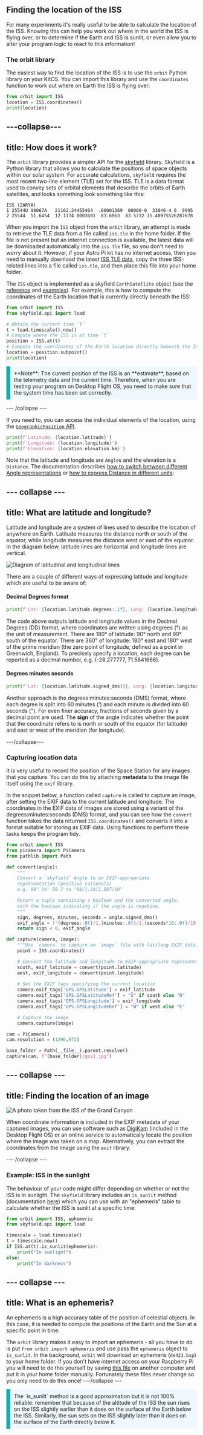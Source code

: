 ## Finding the location of the ISS

For many experiments it's really useful to be able to calculate the location of the ISS. Knowing this can help you work out where in the world the ISS is flying over, or to determine if the Earth and ISS is sunlit, or even allow you to alter your program logic to react to this information!

### The orbit library

The easiest way to find the location of the ISS is to use the `orbit` Python library on your KitOS. You can import this library and use the `coordinates` function to work out where on Earth the ISS is flying over:

```python
from orbit import ISS
location = ISS.coordinates()
print(location)
```

---collapse---
---
title: How does it work?
---
The `orbit` library provides a simpler API for the [skyfield](https://rhodesmill.org/skyfield/) library.  Skyfield is a Python library that allows you to calculate the positions of space objects within our solar system. For accurate calculations, `skyfield` requires the most recent two-line element (TLE) set for the ISS. TLE is a data format used to convey sets of orbital elements that describe the orbits of Earth satellites, and looks something look something like this:

```
ISS (ZARYA)             
1 25544U 98067A   21162.24455464  .00001369  00000-0  33046-4 0  9995
2 25544  51.6454  12.1174 0003601  83.6963  83.5732 15.48975526287678
```

When you import the `ISS` object from the `orbit` library, an attempt is made to retrieve the TLE data from a file called `iss.tle` in the home folder. If the file is not present but an internet connection is available, the latest data will be downloaded automatically into the `iss.tle` file, so you don't need to worry about it. However, if your Astro Pi kit has no internet access, then you need to manually download the latest [ISS TLE data](http://www.celestrak.com/NORAD/elements/stations.txt), copy the three ISS-related lines into a file called `iss.tle`, and then place this file into your home folder. 

The `ISS` object is implemented as a skyfield `EarthSatellite` object (see the [reference](https://rhodesmill.org/skyfield/api-satellites.html#skyfield.sgp4lib.EarthSatellite) and [examples](https://rhodesmill.org/skyfield/earth-satellites.html)). For example, this is how to compute the coordinates of the Earth location that is currently directly beneath the ISS:

```python
from orbit import ISS
from skyfield.api import load

# Obtain the current time `t`
t = load.timescale().now()
# Compute where the ISS is at time `t`
position = ISS.at(t)
# Compute the coordinates of the Earth location directly beneath the ISS
location = position.subpoint()
print(location)
```

<div style="border-left: solid; border-width:10px; border-color: #0faeb0; background-color: aliceblue; padding: 10px;">
**Note**: The current position of the ISS is an **estimate**, based on the telemetry data and the current time. Therefore, when you are testing your program on Desktop Flight OS, you need to make sure that the system time has been set correctly.
</div>

--- /collapse ---

If you need to, you can access the individual elements of the location, using the [`GeographicPosition` API](https://rhodesmill.org/skyfield/api-topos.html#skyfield.toposlib.GeographicPosition).

```python
print(f'Latitude: {location.latitude}')
print(f'Longitude: {location.longitude}')
print(f'Elevation: {location.elevation.km}')
```
Note that the latitude and longitude are `Angle`s and the elevation is a `Distance`. The documentation describes [how to switch between different Angle representations](https://rhodesmill.org/skyfield/api-units.html#skyfield.units.Angle) or [how to express Distance in different units](https://rhodesmill.org/skyfield/api-units.html#skyfield.units.Distance): 

--- collapse ---
---
title: What are latitude and longitude?
---

Latitude and longitude are a system of lines used to describe the location of anywhere on Earth. Latitude measures the distance north or south of the equator, while longitude measures the distance west or east of the equator. In the diagram below, latitude lines are horizontal and longitude lines are vertical.

![Diagram of latitudinal and longitudinal lines](images/latitude-longitude.png)

There are a couple of different ways of expressing latitude and longitude which are useful to be aware of:

#### Decimal Degrees format 
```python
print(f'Lat: {location.latitude.degrees:.1f}, Long: {location.longitude.degrees:.1f}')
```

The code above outputs latitude and longitude values in the Decimal Degrees (DD) format, where coordinates are written using degrees (°) as the unit of measurement. There are 180° of latitude: 90° north and 90° south of the equator. There are 360° of longitude: 180° east and 180° west of the prime meridian (the zero point of longitude, defined as a point in Greenwich, England). To precisely specify a location, each degree can be reported as a decimal number, e.g. (-28.277777, 71.5841666). 

#### Degrees minutes seconds

```python
print(f'Lat: {location.latitude.signed_dms()}, Long: {location.longitude.signed_dms()}')
```
Another approach is the degrees:minutes:seconds (DMS) format, where each degree is split into 60 minutes (’) and each minute is divided into 60 seconds (”). For even finer accuracy, fractions of seconds given by a decimal point are used. The **sign** of the angle indicates whether the point that the coordinate refers to is north or south of the equator (for latitude) and east or west of the meridian (for longitude).

---/collapse---

### Capturing location data

It is very useful to record the position of the Space Station for any images that you capture. You can do this by attaching **metadata** to the image file itself using the `exif` library.

In the snippet below, a function called `capture` is called to capture an image, after setting the EXIF data to the current latitude and longitude. The coordinates in the EXIF data of images are stored using a variant of the degrees:minutes:seconds (DMS) format, and you can see how the `convert` function takes the data returned `ISS.coordinates()` and converts it into a format suitable for storing as EXIF data. Using functions to perform these tasks keeps the program tidy.

```python
from orbit import ISS
from picamera import PiCamera
from pathlib import Path

def convert(angle):
    """
    Convert a `skyfield` Angle to an EXIF-appropriate 
    representation (positive rationals)
    e.g. 98° 34' 58.7 to "98/1,34/1,587/10"

    Return a tuple containing a boolean and the converted angle,
    with the boolean indicating if the angle is negative.
    """
    sign, degrees, minutes, seconds = angle.signed_dms()
    exif_angle = f'{degrees:.0f}/1,{minutes:.0f}/1,{seconds*10:.0f}/10'
    return sign < 0, exif_angle

def capture(camera, image):
    """Use `camera` to capture an `image` file with lat/long EXIF data."""
    point = ISS.coordinates()

    # Convert the latitude and longitude to EXIF-appropriate representations
    south, exif_latitude = convert(point.latitude)
    west, exif_longitude = convert(point.longitude)
    
    # Set the EXIF tags specifying the current location
    camera.exif_tags['GPS.GPSLatitude'] = exif_latitude
    camera.exif_tags['GPS.GPSLatitudeRef'] = "S" if south else "N"
    camera.exif_tags['GPS.GPSLongitude'] = exif_longitude
    camera.exif_tags['GPS.GPSLongitudeRef'] = "W" if west else "E"

    # Capture the image
    camera.capture(image)

cam = PiCamera()
cam.resolution = (1296,972)

base_folder = Path(__file__).parent.resolve()
capture(cam, f"{base_folder}/gps1.jpg")
```

--- collapse ---
---
title: Finding the location of an image
---
![A photo taken from the ISS of the Grand Canyon](images/zz_astropi_1_photo_387.jpg)

When coordinate information is included in the EXIF metadata of your captured images, you can use software such as [DigiKam](https://www.digikam.org/about/) (included in the Desktop Flight OS) or an online service to automatically locate the position where the image was taken on a map. Alternatively, you can extract the coordinates from the image using the `exif` library.

--- /collapse ---

### Example: ISS in the sunlight

The behaviour of your code might differ depending on whether or not the ISS is in sunlight.
The `skyfield` library includes an `is_sunlit` method (documentation [here](https://rhodesmill.org/skyfield/earth-satellites.html#find-when-a-satellite-is-in-sunlight)) which you can use with an "ephemeris" table to calculate whether the ISS is sunlit at a specific time:

```python
from orbit import ISS, ephemeris
from skyfield.api import load

timescale = load.timescale()
t = timescale.now()
if ISS.at(t).is_sunlit(ephemeris):
    print("In sunlight")
else:
    print("In darkness")
```

--- collapse ---
---
title: What is an ephemeris?
---
An ephemeris is a high accuracy table of the position of celestial objects. In this case, it is needed to compute the positions of the Earth and the Sun at a specific point in time. 

The `orbit` library makes it easy to import an ephemeris - all you have to do is put `from orbit import ephemeris` and use pass the `ephemeris` object to `is_sunlit`. In the background, `orbit` will download an ephemeris (`de421.bsp`) to your home folder. If you don't have internet access on your Raspberry Pi you will need to do this yourself by saving [this file](https://naif.jpl.nasa.gov/pub/naif/generic_kernels/spk/planets/a_old_versions/de421.bsp) on another computer and put it in your home folder manually. Fortunately these files never change so you only need to do this once!
---/collapse ---


<p style="border-left: solid; border-width:10px; border-color: #0faeb0; background-color: aliceblue; padding: 10px;">
The `is_sunlit` method is a good approximation but it is not 100% reliable: remember that because of the altitude of the ISS the sun rises on the ISS slightly earlier than it does on the surface of the Earth below the ISS. Similarly, the sun sets on the ISS slightly later than it does on the surface of the Earth directly below it. 
</p>


